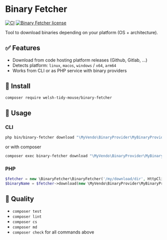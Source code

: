 # Binary Fetcher

[![CI](https://github.com/welsh-tidy-mouse/binary-fetcher/actions/workflows/pipeline.yml/badge.svg)](https://github.com/welsh-tidy-mouse/binary-fetcher/actions/workflows/pipeline.yml)
[![Binary Fetcher license](https://img.shields.io/github/license/welsh-tidy-mouse/binary-fetcher?public)](https://github.com/welsh-tidy-mouse/binary-fetcher/blob/master/LICENSE)

Tool to download binaries depending on your platform (OS + architecture).

## ✅ Features

- Download from code hosting platform releases (Github, Gitlab, ...)
- Detects platform: `linux`, `macos`, `windows` / `x64`, `arm64`
- Works from CLI or as PHP service with binary providers

## 🔧 Install

```bash
composer require welsh-tidy-mouse/binary-fetcher
```

## 🚀 Usage

### CLI

```bash
php bin/binary-fetcher download "\MyVendo\BinaryProvider\MyBinaryProvider" [version] [--dir="/my/download/dir"]
```
or with composer

```bash
composer exec binary-fetcher download "\MyVendo\BinaryProvider\MyBinaryProvider" [version] [--dir="/my/download/dir"]
```

### PHP

```php
$fetcher = new \BinaryFetcher\BinaryFetcher('/my/download/dir', HttpClient::create());
$binaryName = $fetcher->download(new \MyVendo\BinaryProvider\MyBinaryProvider, 'v1.2.13');
```

## 🧪 Quality

- `composer test`
- `composer lint`
- `composer cs`
- `composer md`
- `composer check` for all commands above
